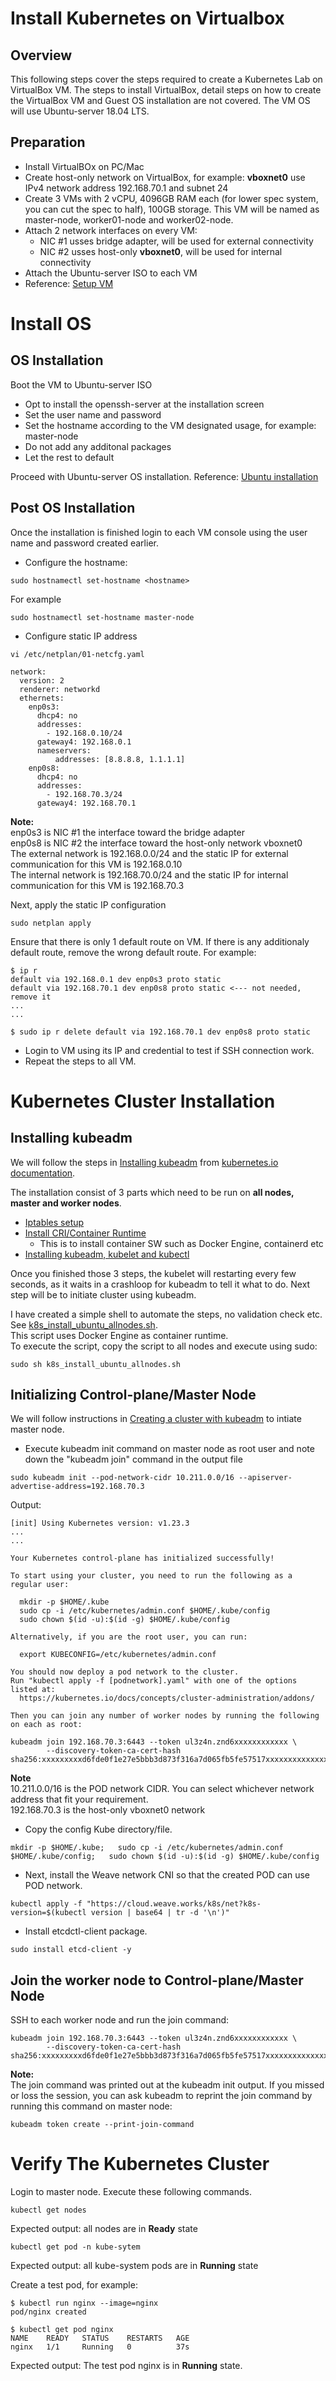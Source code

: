 # Install Kubernetes on Virtualbox

## Overview
This following steps cover the steps required to create a Kubernetes Lab on VirtualBox VM.
The steps to install VirtualBox, detail steps on how to create the VirtualBox VM and Guest OS installation are not covered.
The VM OS will use Ubuntu-server 18.04 LTS.  


## Preparation
* Install VirtualBOx on PC/Mac
* Create host-only network on VirtualBox, for example: **vboxnet0** use IPv4 network address 192.168.70.1 and subnet 24
* Create 3 VMs with 2 vCPU, 4096GB RAM each (for lower spec system, you can cut the spec to half), 100GB storage. This VM will be named as master-node, worker01-node and worker02-node.
* Attach 2 network interfaces on every VM:
  * NIC #1 usses bridge adapter, will be used for external connectivity
  * NIC #2 usses host-only  **vboxnet0**, will be used for internal connectivity
* Attach the Ubuntu-server ISO to each VM
* Reference: [Setup VM](https://docs.oracle.com/cd/E26217_01/E26796/html/qs-create-vm.html)

# Install OS
## OS Installation
Boot the VM to Ubuntu-server ISO
* Opt to install the openssh-server at the installation screen
* Set the user name and password
* Set the hostname according to the VM designated usage, for example: master-node
* Do not add any additonal packages
* Let the rest to default

Proceed with Ubuntu-server OS installation.
Reference: [Ubuntu installation](https://ubuntu.com/tutorials/install-ubuntu-server#1-overview)

## Post OS Installation
Once the installation is finished login to each VM console using the user name and password created earlier.
* Configure the hostname:
```console
sudo hostnamectl set-hostname <hostname>
```
For example

```console
sudo hostnamectl set-hostname master-node
```

* Configure static IP address
```console
vi /etc/netplan/01-netcfg.yaml
```
```shell
network:
  version: 2
  renderer: networkd
  ethernets:
    enp0s3:
      dhcp4: no
      addresses:
        - 192.168.0.10/24
      gateway4: 192.168.0.1
      nameservers:
          addresses: [8.8.8.8, 1.1.1.1]        
    enp0s8:
      dhcp4: no
      addresses:
        - 192.168.70.3/24
      gateway4: 192.168.70.1
```  

**Note:**  
enp0s3 is NIC #1 the interface toward the bridge adapter  
enp0s8 is NIC #2 the interface toward the host-only network vboxnet0  
The external network is 192.168.0.0/24 and the static IP for external communication for this VM is 192.168.0.10  
The internal network is 192.168.70.0/24 and the static IP for internal communication for this VM is 192.168.70.3  

Next, apply the static IP configuration
```console
sudo netplan apply
```

Ensure that there is only 1 default route on VM. If there is any additionaly default route, remove the wrong default route.
For example:
```console
$ ip r
default via 192.168.0.1 dev enp0s3 proto static
default via 192.168.70.1 dev enp0s8 proto static <--- not needed, remove it
...
...

$ sudo ip r delete default via 192.168.70.1 dev enp0s8 proto static
```
* Login to VM using its IP and credential to test if SSH connection work.
* Repeat the steps to all VM.

# Kubernetes Cluster Installation
## Installing kubeadm 
We will follow the steps in [Installing kubeadm](https://kubernetes.io/docs/setup/production-environment/tools/kubeadm/install-kubeadm/) from [kubernetes.io documentation](https://kubernetes.io/docs/home/).

The installation consist of 3 parts which need to be run on **all nodes, master and worker nodes**.
* [Iptables setup](https://kubernetes.io/docs/setup/production-environment/tools/kubeadm/install-kubeadm/#letting-iptables-see-bridged-traffic)
* [Install CRI/Container Runtime](https://kubernetes.io/docs/setup/production-environment/tools/kubeadm/install-kubeadm/#installing-runtime)
  * This is to install container SW such as Docker Engine, containerd etc
* [Installing kubeadm, kubelet and kubectl](https://kubernetes.io/docs/setup/production-environment/tools/kubeadm/install-kubeadm/#installing-kubeadm-kubelet-and-kubectl)

Once you finished those 3 steps, the kubelet will restarting every few seconds, as it waits in a crashloop for kubeadm to tell it what to do. Next step will be to initiate cluster using kubeadm.

I have created a simple shell to automate the steps, no validation check etc. See [k8s_install_ubuntu_allnodes.sh](scripts/k8s_install_ubuntu_allnodes.sh).  
This script uses Docker Engine as container runtime.  
To execute the script, copy the script to all nodes and execute using sudo:
```console
sudo sh k8s_install_ubuntu_allnodes.sh
```

## Initializing Control-plane/Master Node
We will follow instructions in [Creating a cluster with kubeadm](https://kubernetes.io/docs/setup/production-environment/tools/kubeadm/create-cluster-kubeadm/) to intiate master node.  

* Execute kubeadm init command on master node as root user and note down the "kubeadm join" command in the output file
```console
sudo kubeadm init --pod-network-cidr 10.211.0.0/16 --apiserver-advertise-address=192.168.70.3
```
Output:  
```shell
[init] Using Kubernetes version: v1.23.3
...
...

Your Kubernetes control-plane has initialized successfully!

To start using your cluster, you need to run the following as a regular user:

  mkdir -p $HOME/.kube
  sudo cp -i /etc/kubernetes/admin.conf $HOME/.kube/config
  sudo chown $(id -u):$(id -g) $HOME/.kube/config

Alternatively, if you are the root user, you can run:

  export KUBECONFIG=/etc/kubernetes/admin.conf

You should now deploy a pod network to the cluster.
Run "kubectl apply -f [podnetwork].yaml" with one of the options listed at:
  https://kubernetes.io/docs/concepts/cluster-administration/addons/

Then you can join any number of worker nodes by running the following on each as root:

kubeadm join 192.168.70.3:6443 --token ul3z4n.znd6xxxxxxxxxxxx \
        --discovery-token-ca-cert-hash sha256:xxxxxxxxxd6fde0f1e27e5bbb3d873f316a7d065fb5fe57517xxxxxxxxxxxxxxx
```
**Note**  
10.211.0.0/16 is the POD network CIDR. You can select whichever network address that fit your requirement.  
192.168.70.3 is the host-only vboxnet0 network  


* Copy the config Kube directory/file.  
```console
mkdir -p $HOME/.kube;   sudo cp -i /etc/kubernetes/admin.conf $HOME/.kube/config;   sudo chown $(id -u):$(id -g) $HOME/.kube/config
```

* Next, install the Weave network CNI so that the created POD can use POD network.
```console
kubectl apply -f "https://cloud.weave.works/k8s/net?k8s-version=$(kubectl version | base64 | tr -d '\n')"
```

* Install etcdctl-client package.  
```console
sudo install etcd-client -y
````

## Join the worker node to Control-plane/Master Node
SSH to each worker node and run the join command:

```console
kubeadm join 192.168.70.3:6443 --token ul3z4n.znd6xxxxxxxxxxxx \
        --discovery-token-ca-cert-hash sha256:xxxxxxxxxd6fde0f1e27e5bbb3d873f316a7d065fb5fe57517xxxxxxxxxxxxxxx)
```


**Note:**  
The join command was printed out at the kubeadm init output.  If you missed or loss the session, you can ask kubeadm to reprint the join command by running this command on master node:
```console
kubeadm token create --print-join-command
```

# Verify The Kubernetes Cluster
Login to master node.
Execute these following commands.

```console
kubectl get nodes
```
Expected output: all nodes are in **Ready** state

```console
kubectl get pod -n kube-sytem
```
Expected output: all kube-system pods are in **Running** state

Create a test pod, for example:
```console
$ kubectl run nginx --image=nginx
pod/nginx created

$ kubectl get pod nginx
NAME    READY   STATUS    RESTARTS   AGE
nginx   1/1     Running   0          37s
```
Expected output: The test pod nginx is in **Running** state.





